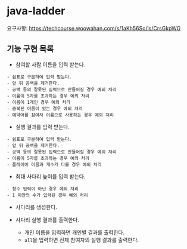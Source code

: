 # java-ladder
요구사항: https://techcourse.woowahan.com/s/1aKh56So/ls/CrsGkpWG

## 기능 구현 목록

- 참여할 사람 이름을 입력 받는다.  
```text
- 쉼표로 구분하여 입력 받는다.
- 앞 뒤 공백을 제거한다.
- 공백 등의 잘못된 입력으로 만들어질 경우 예외 처리
- 이름이 5자를 초과하는 경우 예외 처리
- 이름이 1개인 경우 예외 처리
- 중복된 이름이 있는 경우 예외 처리
- 예약어를 참여자 이름으로 사용하는 경우 예외 처리
```

- 실행 결과를 입력 받는다.  
```text
- 쉼표로 구분하여 입력 받는다.
- 앞 뒤 공백을 제거한다.
- 공백 등의 잘못된 입력으로 만들어질 경우 예외 처리
- 이름이 5자를 초과하는 경우 예외 처리
- 플레이어 이름과 개수가 다를 경우 예외 처리
```

- 최대 사다리 높이를 입력 받는다.  
```text
- 정수 입력이 아닌 경우 예외 처리
- 1 미만의 수가 입력된 경우 예외 처리
```

- 사다리를 생성한다.

- 사다리 실행 결과를 출력한다.
    - 개인 이름을 입력하면 개인별 결과를 출력한다.
    - `all`을 입력하면 전체 참여자의 실행 결과를 출력한다.